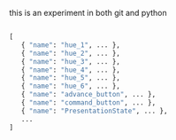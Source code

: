 this is an experiment in both git and python

```python

[
   { "name": "hue_1", ... },
   { "name": "hue_2", ... },
   { "name": "hue_3", ... },
   { "name": "hue_4", ... },
   { "name": "hue_5", ... },
   { "name": "hue_6", ... },
   { "name": "advance_button", ... },
   { "name": "command_button", ... },
   { "name": "PresentationState", ... },
   ...
]


```
